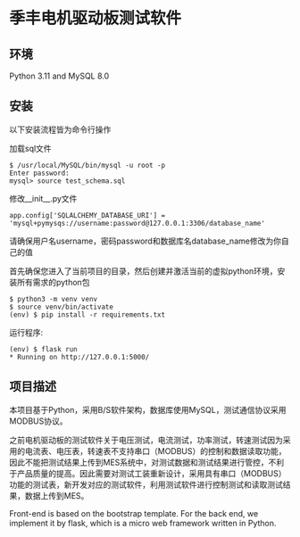 # 季丰电机驱动板测试软件

## 环境

Python 3.11 and MySQL 8.0


## 安装

以下安装流程皆为命令行操作

加载sql文件

```
$ /usr/local/MySQL/bin/mysql -u root -p
Enter password:
mysql> source test_schema.sql
```

修改__init__.py文件

```
app.config['SQLALCHEMY_DATABASE_URI'] = 'mysql+pymysqs://username:password@127.0.0.1:3306/database_name'
```

请确保用户名username，密码password和数据库名database_name修改为你自己的值

首先确保您进入了当前项目的目录，然后创建并激活当前的虚拟python环境，安装所有需求的python包

```
$ python3 -m venv venv
$ source venv/bin/activate 
(env) $ pip install -r requirements.txt
```

运行程序:

```
(env) $ flask run
* Running on http://127.0.0.1:5000/
```

## 项目描述

本项目基于Python，采用B/S软件架构，数据库使用MySQL，测试通信协议采用MODBUS协议。

之前电机驱动板的测试软件关于电压测试，电流测试，功率测试，转速测试因为采用的电流表、电压表，转速表不支持串口（MODBUS）的控制和数据读取功能，因此不能把测试结果上传到MES系统中，对测试数据和测试结果进行管控，不利于产品质量的提高。因此需要对测试工装重新设计，采用具有串口（MODBUS）功能的测试表，新开发对应的测试软件，利用测试软件进行控制测试和读取测试结果，数据上传到MES。

Front-end is based on the bootstrap template. For the back end, we implement it by flask, which is a micro web framework written in Python.



